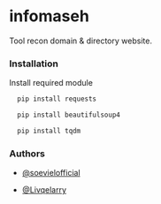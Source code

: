 # infomaseh

Tool recon domain & directory website.
### Installation

Install required module

```bash
  pip install requests
```
```bash
  pip install beautifulsoup4
```
```bash
  pip install tqdm
```
### Authors

- [@soevielofficial](https://github.com/soevielofficial)

- [@Livqelarry](https://github.com/Livqelarry)